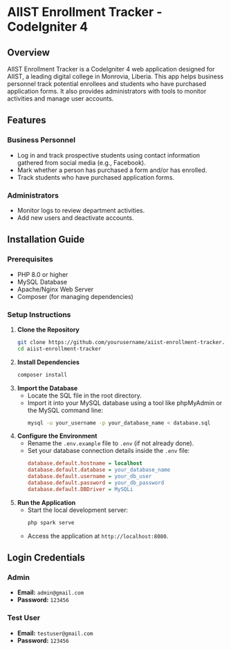 # AIIST Enrollment Tracker - CodeIgniter 4

## Overview
AIIST Enrollment Tracker is a CodeIgniter 4 web application designed for AIIST, a leading digital college in Monrovia, Liberia. This app helps business personnel track potential enrollees and students who have purchased application forms. It also provides administrators with tools to monitor activities and manage user accounts.

## Features
### Business Personnel
- Log in and track prospective students using contact information gathered from social media (e.g., Facebook).
- Mark whether a person has purchased a form and/or has enrolled.
- Track students who have purchased application forms.

### Administrators
- Monitor logs to review department activities.
- Add new users and deactivate accounts.

## Installation Guide
### Prerequisites
- PHP 8.0 or higher
- MySQL Database
- Apache/Nginx Web Server
- Composer (for managing dependencies)

### Setup Instructions
1. **Clone the Repository**
   ```bash
   git clone https://github.com/yourusername/aiist-enrollment-tracker.git
   cd aiist-enrollment-tracker
   ```
2. **Install Dependencies**
   ```bash
   composer install
   ```
3. **Import the Database**
   - Locate the SQL file in the root directory.
   - Import it into your MySQL database using a tool like phpMyAdmin or the MySQL command line:
     ```bash
     mysql -u your_username -p your_database_name < database.sql
     ```
4. **Configure the Environment**
   - Rename the `.env.example` file to `.env` (if not already done).
   - Set your database connection details inside the `.env` file:
     ```ini
     database.default.hostname = localhost
     database.default.database = your_database_name
     database.default.username = your_db_user
     database.default.password = your_db_password
     database.default.DBDriver = MySQLi
     ```
5. **Run the Application**
   - Start the local development server:
     ```bash
     php spark serve
     ```
   - Access the application at `http://localhost:8080`.

## Login Credentials
### Admin
- **Email:** `admin@gmail.com`
- **Password:** `123456`

### Test User
- **Email:** `testuser@gmail.com`
- **Password:** `123456`
